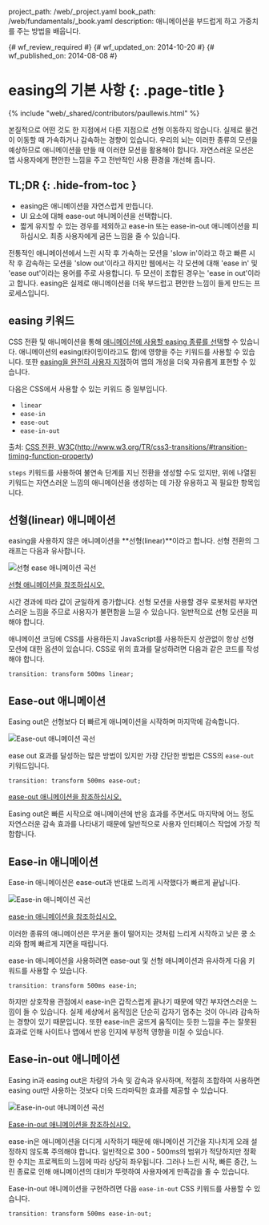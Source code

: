 project_path: /web/_project.yaml
book_path: /web/fundamentals/_book.yaml
description: 애니메이션을 부드럽게 하고 가중치를 주는 방법을 배웁니다.

{# wf_review_required #}
{# wf_updated_on: 2014-10-20 #}
{# wf_published_on: 2014-08-08 #}

# easing의 기본 사항 {: .page-title }

{% include "web/_shared/contributors/paullewis.html" %}


본질적으로 어떤 것도 한 지점에서 다른 지점으로 선형 이동하지 않습니다. 실제로 물건이 이동할 때 가속하거나 감속하는 경향이 있습니다. 우리의 뇌는 이러한 종류의 모션을 예상하므로 애니메이션을 만들 때 이러한 모션을 활용해야 합니다. 자연스러운 모션은 앱 사용자에게 편안한 느낌을 주고 전반적인 사용 환경을 개선해 줍니다.

## TL;DR {: .hide-from-toc }
- easing은 애니메이션을 자연스럽게 만듭니다.
- UI 요소에 대해 ease-out 애니메이션을 선택합니다.
- 짧게 유지할 수 있는 경우를 제외하고 ease-in 또는 ease-in-out 애니메이션을 피하십시오. 최종 사용자에게 굼뜬 느낌을 줄 수 있습니다.


전통적인 애니메이션에서 느린 시작 후 가속하는 모션을 'slow in'이라고 하고 빠른 시작 후 감속하는 모션을 'slow out'이라고 하지만 웹에서는 각 모션에 대해 'ease in' 및 'ease out'이라는 용어를 주로 사용합니다. 두 모션이 조합된 경우는 'ease in out'이라고 합니다. easing은 실제로 애니메이션을 더욱 부드럽고 편안한 느낌이 들게 만드는 프로세스입니다.

## easing 키워드

CSS 전환 및 애니메이션을 통해 [애니메이션에 사용할 easing 종류를 선택]({{site.fundamentals}}/look-and-feel/animations/choosing-the-right-easing.html)할 수 있습니다. 애니메이션의 easing(타이밍이라고도 함)에 영향을 주는 키워드를 사용할 수 있습니다. 또한 [easing을 완전히 사용자 지정]({{site.fundamentals}}/look-and-feel/animations/custom-easing.html)하여 앱의 개성을 더욱 자유롭게 표현할 수 있습니다.

다음은 CSS에서 사용할 수 있는 키워드 중 일부입니다.

* `linear`
* `ease-in`
* `ease-out`
* `ease-in-out`

출처: [CSS 전환, W3C](http://www.w3.org/TR/css3-transitions/#transition-timing-function-property)(http://www.w3.org/TR/css3-transitions/#transition-timing-function-property)

`steps` 키워드를 사용하여 불연속 단계를 지닌 전환을 생성할 수도 있지만, 위에 나열된 키워드는 자연스러운 느낌의 애니메이션을 생성하는 데 가장 유용하고 꼭 필요한 항목입니다.

## 선형(linear) 애니메이션

easing을 사용하지 않은 애니메이션을 **선형(linear)**이라고 합니다. 선형 전환의 그래프는 다음과 유사합니다.

<img src="imgs/linear.png" style="max-width: 300px" alt="선형 ease 애니메이션 곡선" />

<a href="https://googlesamples.github.io/web-fundamentals/samples/../fundamentals/design-and-ui/animations/box-move-linear.html"> 선형 애니메이션을 참조하십시오.</a>

시간 경과에 따라 값이 균일하게 증가합니다. 선형 모션을 사용할 경우 로봇처럼 부자연스러운 느낌을 주므로 사용자가 불편함을 느낄 수 있습니다. 일반적으로 선형 모션을 피해야 합니다.

애니메이션 코딩에 CSS를 사용하든지 JavaScript를 사용하든지 상관없이 항상 선형 모션에 대한 옵션이 있습니다. CSS로 위의 효과를 달성하려면 다음과 같은 코드를 작성해야 합니다.


    transition: transform 500ms linear;
    


## Ease-out 애니메이션

Easing out은 선형보다 더 빠르게 애니메이션을 시작하며 마지막에 감속합니다.

<img src="imgs/ease-out.png" style="max-width: 300px" alt="Ease-out 애니메이션 곡선" />

ease out 효과를 달성하는 많은 방법이 있지만 가장 간단한 방법은 CSS의 `ease-out` 키워드입니다.


    transition: transform 500ms ease-out;
    

<a href="https://googlesamples.github.io/web-fundamentals/samples/../fundamentals/design-and-ui/animations/box-move-ease-out.html">ease-out 애니메이션을 참조하십시오.</a>

Easing out은 빠른 시작으로 애니메이션에 반응 효과를 주면서도 마지막에 어느 정도 자연스러운 감속 효과를 나타내기 때문에 일반적으로 사용자 인터페이스 작업에 가장 적합합니다.

## Ease-in 애니메이션

Ease-in 애니메이션은 ease-out과 반대로 느리게 시작했다가 빠르게 끝납니다.

<img src="imgs/ease-in.png" style="max-width: 300px" alt="Ease-in 애니메이션 곡선" />

<a href="https://googlesamples.github.io/web-fundamentals/samples/../fundamentals/design-and-ui/animations/box-move-ease-in.html">ease-in 애니메이션을 참조하십시오.</a>

이러한 종류의 애니메이션은 무거운 돌이 떨어지는 것처럼 느리게 시작하고 낮은 쿵 소리와 함께 빠르게 지면을 때립니다.

ease-in 애니메이션을 사용하려면 ease-out 및 선형 애니메이션과 유사하게 다음 키워드를 사용할 수 있습니다.


    transition: transform 500ms ease-in;
    

하지만 상호작용 관점에서 ease-in은 갑작스럽게 끝나기 때문에 약간 부자연스러운 느낌이 들 수 있습니다. 실제 세상에서 움직임은 단순히 갑자기 멈추는 것이 아니라 감속하는 경향이 있기 때문입니다. 또한 ease-in은 굼뜨게 움직이는 듯한 느낌을 주는 잘못된 효과로 인해 사이트나 앱에서 반응 인지에 부정적 영향을 미칠 수 있습니다.

## Ease-in-out 애니메이션

Easing in과 easing out은 차량의 가속 및 감속과 유사하며, 적절히 조합하여 사용하면 easing out만 사용하는 것보다 더욱 드라마틱한 효과를 제공할 수 있습니다.

<img src="imgs/ease-in-out.png" style="max-width: 300px" alt="Ease-in-out 애니메이션 곡선" />

<a href="https://googlesamples.github.io/web-fundamentals/samples/../fundamentals/design-and-ui/animations/box-move-ease-in-out.html">Ease-in-out 애니메이션을 참조하십시오.</a>

ease-in은 애니메이션을 더디게 시작하기 때문에 애니메이션 기간을 지나치게 오래 설정하지 않도록 주의해야 합니다. 일반적으로 300 - 500ms의 범위가 적당하지만 정확한 수치는 프로젝트의 느낌에 따라 상당히 좌우됩니다. 그러나 느린 시작, 빠른 중간, 느린 종료로 인해 애니메이션의 대비가 뚜렷하여 사용자에게 만족감을 줄 수 있습니다.

Ease-in-out 애니메이션을 구현하려면 다음 `ease-in-out` CSS 키워드를 사용할 수 있습니다.


    transition: transform 500ms ease-in-out;
    


